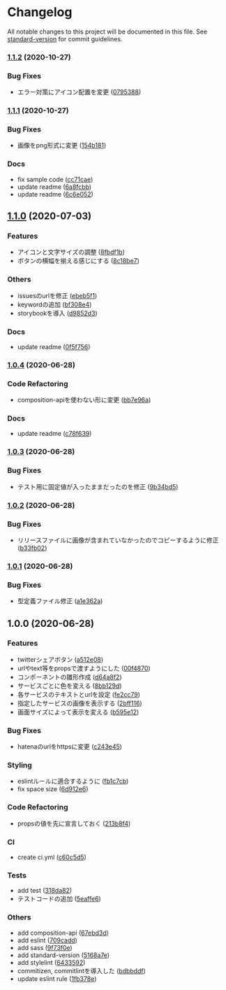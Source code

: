 # Changelog

All notable changes to this project will be documented in this file. See [standard-version](https://github.com/conventional-changelog/standard-version) for commit guidelines.

### [1.1.2](https://github.com/mnao305/vue-social-share-component/compare/v1.1.1...v1.1.2) (2020-10-27)


### Bug Fixes

* エラー対策にアイコン配置を変更 ([0795388](https://github.com/mnao305/vue-social-share-component/commit/0795388df7885811c901755635a00d123f8721ef))

### [1.1.1](https://github.com/mnao305/vue-social-share-component/compare/v1.1.0...v1.1.1) (2020-10-27)


### Bug Fixes

* 画像をpng形式に変更 ([154b181](https://github.com/mnao305/vue-social-share-component/commit/154b1817e78c0b7ed3c9eb51c2389313821a04de))


### Docs

* fix sample code ([cc71cae](https://github.com/mnao305/vue-social-share-component/commit/cc71cae24a9855e5987b461a48e7e51ed5e0082f))
* update readme ([6a8fcbb](https://github.com/mnao305/vue-social-share-component/commit/6a8fcbbc0175880ccb0978a6b7daa6777ac14234))
* update readme ([6c6e052](https://github.com/mnao305/vue-social-share-component/commit/6c6e05257589eb23ed5ae5249a782414d743cc42))

## [1.1.0](https://github.com/mnao305/vue-social-share-component/compare/v1.0.4...v1.1.0) (2020-07-03)


### Features

* アイコンと文字サイズの調整 ([8fbdf1b](https://github.com/mnao305/vue-social-share-component/commit/8fbdf1b916fbbb956053b9f6597890a1c388a3a2))
* ボタンの横幅を揃える感じにする ([8c18be7](https://github.com/mnao305/vue-social-share-component/commit/8c18be727756c77143c6604fb644b02bf405e434))


### Others

* issuesのurlを修正 ([ebeb5f1](https://github.com/mnao305/vue-social-share-component/commit/ebeb5f124e4198830cecd99efb7ed3eee6f21e6a))
* keywordの追加 ([bf308e4](https://github.com/mnao305/vue-social-share-component/commit/bf308e4bc16faa645b6bcde3e80b8d2eec56edcf))
* storybookを導入 ([d9852d3](https://github.com/mnao305/vue-social-share-component/commit/d9852d33eb911fc60776c3ee5b020a271ae1174d))


### Docs

* update readme ([0f5f756](https://github.com/mnao305/vue-social-share-component/commit/0f5f756313395e5bd52ebcbf3af5ffeef489d6f5))

### [1.0.4](https://github.com/mnao305/vue-social-share-component/compare/v1.0.3...v1.0.4) (2020-06-28)


### Code Refactoring

* composition-apiを使わない形に変更 ([bb7e96a](https://github.com/mnao305/vue-social-share-component/commit/bb7e96a96094f6f70bfb399b9087d93f50cd37b9))


### Docs

* update readme ([c78f639](https://github.com/mnao305/vue-social-share-component/commit/c78f6392ee1cea3ccd42937221f0f273a160b8ae))

### [1.0.3](https://github.com/mnao305/vue-social-share-component/compare/v1.0.2...v1.0.3) (2020-06-28)


### Bug Fixes

* テスト用に固定値が入ったままだったのを修正 ([9b34bd5](https://github.com/mnao305/vue-social-share-component/commit/9b34bd55002930972dd9f50aa3be4b734164718e))

### [1.0.2](https://github.com/mnao305/vue-social-share-component/compare/v1.0.1...v1.0.2) (2020-06-28)


### Bug Fixes

* リリースファイルに画像が含まれていなかったのでコピーするように修正 ([b33fb02](https://github.com/mnao305/vue-social-share-component/commit/b33fb02953cde05995cfaf8741c58c72dd0e62a5))

### [1.0.1](https://github.com/mnao305/vue-social-share-component/compare/v1.0.0...v1.0.1) (2020-06-28)


### Bug Fixes

* 型定義ファイル修正 ([a1e362a](https://github.com/mnao305/vue-social-share-component/commit/a1e362a6f90edad289e8bc8887690d12d828a20d))

## 1.0.0 (2020-06-28)


### Features

* twitterシェアボタン ([a512e08](https://github.com/mnao305/vue-social-share-component/commit/a512e0873fba9e7556a46732907b1446fbcc8b00))
* urlやtext等をpropsで渡すようにした ([00f4870](https://github.com/mnao305/vue-social-share-component/commit/00f487050b4eacdbecb312e656126446ee7e4ce2))
* コンポーネントの雛形作成 ([d64a8f2](https://github.com/mnao305/vue-social-share-component/commit/d64a8f223083b26f7cb515715980c9e8548e6f64))
* サービスごとに色を変える ([8bb129d](https://github.com/mnao305/vue-social-share-component/commit/8bb129df2a3f2688c7fb215600ef5ecb884215d3))
* 各サービスのテキストとurlを設定 ([fe2cc79](https://github.com/mnao305/vue-social-share-component/commit/fe2cc793ebc5c1f35f7bfe77aa56ca3100d92032))
* 指定したサービスの画像を表示する ([2bff116](https://github.com/mnao305/vue-social-share-component/commit/2bff11661eb4b00aa00dfe37c179ba24c81d3642))
* 画面サイズによって表示を変える ([b595e12](https://github.com/mnao305/vue-social-share-component/commit/b595e12e0277fd29f5f30c996429fe2df9ffcb2d))


### Bug Fixes

* hatenaのurlをhttpsに変更 ([c243e45](https://github.com/mnao305/vue-social-share-component/commit/c243e453a4b0b7ac4dd11433104797a31a24888d))


### Styling

* eslintルールに適合するように ([fb1c7cb](https://github.com/mnao305/vue-social-share-component/commit/fb1c7cb9be972ae41422bfcb7144adac01e48ece))
* fix space size ([6d912e6](https://github.com/mnao305/vue-social-share-component/commit/6d912e68af289dde08d8d235b0505314ebe0f561))


### Code Refactoring

* propsの値を先に宣言しておく ([213b8f4](https://github.com/mnao305/vue-social-share-component/commit/213b8f43fd967807765e5f4be8afe027cc7f22f8))


### CI

* create ci.yml ([c60c5d5](https://github.com/mnao305/vue-social-share-component/commit/c60c5d5b8ca6d4be70bb7df39f90a696d1a257cc))


### Tests

* add test ([318da82](https://github.com/mnao305/vue-social-share-component/commit/318da82158dd2abbb13d977b5dbd8c52b21f6613))
* テストコードの追加 ([5eaffe6](https://github.com/mnao305/vue-social-share-component/commit/5eaffe673fd470df06288eba8a3c1c346f325806))


### Others

* add composition-api ([67ebd3d](https://github.com/mnao305/vue-social-share-component/commit/67ebd3de1a48e98e35967fd37b2b6728d3d64441))
* add eslint ([709cadd](https://github.com/mnao305/vue-social-share-component/commit/709caddeabaee2011d0df146cc5c127dc32ac613))
* add sass ([9f73f0e](https://github.com/mnao305/vue-social-share-component/commit/9f73f0e111c89311205dd635ed9febb4451b869c))
* add standard-version ([5168a7e](https://github.com/mnao305/vue-social-share-component/commit/5168a7ec6b77241472d0812e5c9184368c7931ce))
* add stylelint ([6433592](https://github.com/mnao305/vue-social-share-component/commit/6433592cbdba9bbd629b82f5b4ef66d03891f462))
* commitizen, commitlintを導入した ([bdbbddf](https://github.com/mnao305/vue-social-share-component/commit/bdbbddf0e8b6e6896e5136c8952cf88a70ccb25a))
* update eslint rule ([1fb378e](https://github.com/mnao305/vue-social-share-component/commit/1fb378efd2b0c040336931532b27a0a3432ec3b5))
